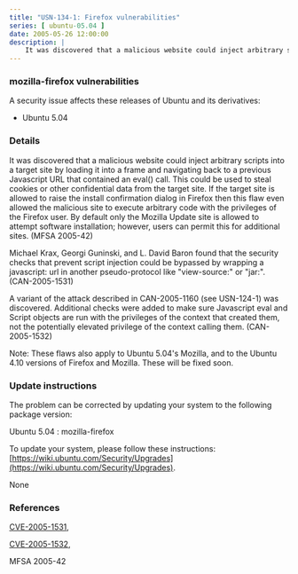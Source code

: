 ```yaml
---
title: "USN-134-1: Firefox vulnerabilities"
series: [ ubuntu-05.04 ]
date: 2005-05-26 12:00:00
description: |
    It was discovered that a malicious website could inject arbitrary scripts into a target site by loading it into a frame and navigating back to a previous Javascript URL that contained an eval() call. This could be used to steal cookies or other confidential data from the target site. If the target site is allowed to raise the install confirmation dialog in Firefox then this flaw even allowed the malicious site to execute arbitrary code with the privileges of the Firefox user. By default only the Mozilla Update site is allowed to attempt software installation; however, users can permit this for additional sites.  (MFSA 2005-42)
--- 
```

 
### mozilla-firefox vulnerabilities

A security issue affects these releases of Ubuntu and its derivatives:

* Ubuntu 5.04

### Details

It was discovered that a malicious website could inject arbitrary scripts into a target site by loading it into a frame and navigating back to a previous Javascript URL that contained an eval() call. This could be used to steal cookies or other confidential data from the target site. If the target site is allowed to raise the install confirmation dialog in Firefox then this flaw even allowed the malicious site to execute arbitrary code with the privileges of the Firefox user. By default only the Mozilla Update site is allowed to attempt software installation; however, users can permit this for additional sites. (MFSA 2005-42)

Michael Krax, Georgi Guninski, and L. David Baron found that the security checks that prevent script injection could be bypassed by wrapping a javascript: url in another pseudo-protocol like &quot;view-source:&quot; or &quot;jar:&quot;. (CAN-2005-1531)

A variant of the attack described in CAN-2005-1160 (see USN-124-1) was discovered. Additional checks were added to make sure Javascript eval and Script objects are run with the privileges of the context that created them, not the potentially elevated privilege of the context calling them. (CAN-2005-1532)

Note: These flaws also apply to Ubuntu 5.04&#39;s Mozilla, and to the Ubuntu 4.10 versions of Firefox and Mozilla. These will be fixed soon.

### Update instructions

The problem can be corrected by updating your system to the following package version:

Ubuntu 5.04
 : mozilla-firefox 

To update your system, please follow these instructions: [https://wiki.ubuntu.com/Security/Upgrades](https://wiki.ubuntu.com/Security/Upgrades).

None

### References

 [CVE-2005-1531](http://people.ubuntu.com/~ubuntu-security/cve/CVE-2005-1531), 

 [CVE-2005-1532](http://people.ubuntu.com/~ubuntu-security/cve/CVE-2005-1532), 

 MFSA 2005-42
 
